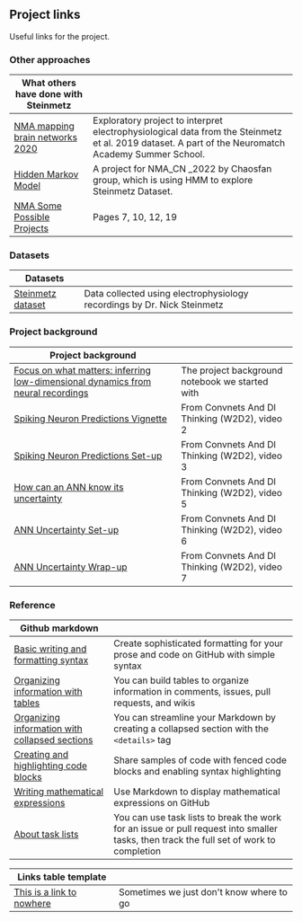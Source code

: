 ## Project links
Useful links for the project.

### Other approaches
| What others have done with Steinmetz |  |
| --- | --- |
| [NMA mapping brain networks 2020](https://github.com/Debu922/NMA_Mapping_Brain_Networks_2020) | Exploratory project to interpret electrophysiological data from the Steinmetz et al. 2019 dataset. A part of the Neuromatch Academy Summer School. |
| [Hidden Markov Model](https://github.com/NMA2022Chaosfan/HMM_SteinmetzDataset) | A project for NMA_CN _2022 by Chaosfan group, which is using HMM to explore Steinmetz Dataset.  |
| [NMA Some Possible Projects](https://docs.google.com/presentation/d/1WAHfJcBPM4rmwwvreAAS92sRYtltJRwklxH-82NzCYo/preview?pru=AAABc3cRwPE*S0Y87T5BNFvf9wvSREdLUQ&slide=id.p) | Pages 7, 10, 12, 19  |

### Datasets
| Datasets |  |
| --- | --- |
| [Steinmetz dataset](https://compneuro.neuromatch.io/projects/neurons/README.html) | Data collected using electrophysiology recordings by Dr. Nick Steinmetz |

### Project background
| Project background |  |
| --- | --- |
| [Focus on what matters: inferring low-dimensional dynamics from neural recordings](https://deeplearning.neuromatch.io/projects/Neuroscience/neuro_seq_to_seq.html) | The project background notebook we started with |
| [Spiking Neuron Predictions Vignette](https://youtube.com/watch?v=CC4gMRrE31g) | From Convnets And Dl Thinking (W2D2), video 2 |
| [Spiking Neuron Predictions Set-up](https://youtube.com/watch?v=vJ7MixhmDh8) | From Convnets And Dl Thinking (W2D2), video 3 |
| [How can an ANN know its uncertainty](https://youtube.com/watch?v=b2N2OJ2u4AM) | From Convnets And Dl Thinking (W2D2), video 5 |
| [ANN Uncertainty Set-up](https://youtube.com/watch?v=Reh-gNiOwkQ) | From Convnets And Dl Thinking (W2D2), video 6 |
| [ANN Uncertainty Wrap-up](https://youtube.com/watch?v=QBKAFRaC8SY) | From Convnets And Dl Thinking (W2D2), video 7 |

### Reference
| Github markdown |  |
| --- | --- |
| [Basic writing and formatting syntax](https://docs.github.com/en/get-started/writing-on-github/getting-started-with-writing-and-formatting-on-github/basic-writing-and-formatting-syntax) | Create sophisticated formatting for your prose and code on GitHub with simple syntax |
| [Organizing information with tables](https://docs.github.com/en/get-started/writing-on-github/working-with-advanced-formatting/organizing-information-with-tables) | You can build tables to organize information in comments, issues, pull requests, and wikis |
| [Organizing information with collapsed sections](https://docs.github.com/en/get-started/writing-on-github/working-with-advanced-formatting/organizing-information-with-collapsed-sections) | You can streamline your Markdown by creating a collapsed section with the `<details>` tag |
| [Creating and highlighting code blocks](https://docs.github.com/en/get-started/writing-on-github/working-with-advanced-formatting/creating-and-highlighting-code-blocks) | Share samples of code with fenced code blocks and enabling syntax highlighting |
| [Writing mathematical expressions](https://docs.github.com/en/get-started/writing-on-github/working-with-advanced-formatting/writing-mathematical-expressions) | Use Markdown to display mathematical expressions on GitHub |
| [About task lists](https://docs.github.com/en/get-started/writing-on-github/working-with-advanced-formatting/about-task-lists) | You can use task lists to break the work for an issue or pull request into smaller tasks, then track the full set of work to completion |

| Links table template |  |
| --- | --- |
| [This is a link to nowhere]() | Sometimes we just don't know where to go |
